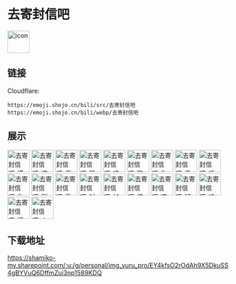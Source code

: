 # 去寄封信吧
<img src="https://emoji.shojo.cn/bili/src/去寄封信吧/icon.png" width="50" height="50" alt="icon">

## 链接
Cloudflare:
```
https://emoji.shojo.cn/bili/src/去寄封信吧
https://emoji.shojo.cn/bili/webp/去寄封信吧
```
## 展示
<img src="https://emoji.shojo.cn/bili/src/去寄封信吧/去寄封信吧-摸摸.png" width="50" height="50" alt="去寄封信吧-摸摸">
<img src="https://emoji.shojo.cn/bili/src/去寄封信吧/去寄封信吧-这很难评.png" width="50" height="50" alt="去寄封信吧-这很难评">
<img src="https://emoji.shojo.cn/bili/src/去寄封信吧/去寄封信吧-无语.png" width="50" height="50" alt="去寄封信吧-无语">
<img src="https://emoji.shojo.cn/bili/src/去寄封信吧/去寄封信吧-跟我读.png" width="50" height="50" alt="去寄封信吧-跟我读">
<img src="https://emoji.shojo.cn/bili/src/去寄封信吧/去寄封信吧-哇.png" width="50" height="50" alt="去寄封信吧-哇">
<img src="https://emoji.shojo.cn/bili/src/去寄封信吧/去寄封信吧-狗咬狗.png" width="50" height="50" alt="去寄封信吧-狗咬狗">
<img src="https://emoji.shojo.cn/bili/src/去寄封信吧/去寄封信吧-生气.png" width="50" height="50" alt="去寄封信吧-生气">
<img src="https://emoji.shojo.cn/bili/src/去寄封信吧/去寄封信吧-爱你.png" width="50" height="50" alt="去寄封信吧-爱你">
<img src="https://emoji.shojo.cn/bili/src/去寄封信吧/去寄封信吧-唔.png" width="50" height="50" alt="去寄封信吧-唔">
<img src="https://emoji.shojo.cn/bili/src/去寄封信吧/去寄封信吧-你欺负人.png" width="50" height="50" alt="去寄封信吧-你欺负人">
<img src="https://emoji.shojo.cn/bili/src/去寄封信吧/去寄封信吧-刚睡醒啥事.png" width="50" height="50" alt="去寄封信吧-刚睡醒啥事">
<img src="https://emoji.shojo.cn/bili/src/去寄封信吧/去寄封信吧-揪你狗脸.png" width="50" height="50" alt="去寄封信吧-揪你狗脸">
<img src="https://emoji.shojo.cn/bili/src/去寄封信吧/去寄封信吧-对不起.png" width="50" height="50" alt="去寄封信吧-对不起">
<img src="https://emoji.shojo.cn/bili/src/去寄封信吧/去寄封信吧-加油.png" width="50" height="50" alt="去寄封信吧-加油">
<img src="https://emoji.shojo.cn/bili/src/去寄封信吧/去寄封信吧-惊.png" width="50" height="50" alt="去寄封信吧-惊">
<img src="https://emoji.shojo.cn/bili/src/去寄封信吧/去寄封信吧-哎嘿.png" width="50" height="50" alt="去寄封信吧-哎嘿">
<img src="https://emoji.shojo.cn/bili/src/去寄封信吧/去寄封信吧-疑惑.png" width="50" height="50" alt="去寄封信吧-疑惑">
<img src="https://emoji.shojo.cn/bili/src/去寄封信吧/去寄封信吧-呜哇.png" width="50" height="50" alt="去寄封信吧-呜哇">
<img src="https://emoji.shojo.cn/bili/src/去寄封信吧/去寄封信吧-汪汪糊糊.png" width="50" height="50" alt="去寄封信吧-汪汪糊糊">
<img src="https://emoji.shojo.cn/bili/src/去寄封信吧/去寄封信吧-火大.png" width="50" height="50" alt="去寄封信吧-火大">

## 下载地址

https://shamiko-my.sharepoint.com/:u:/g/personal/img_yuru_pro/EY4kfsO2rOdAh9X5DkuSS4gBYVuQ6DffmZui3np1589KDQ